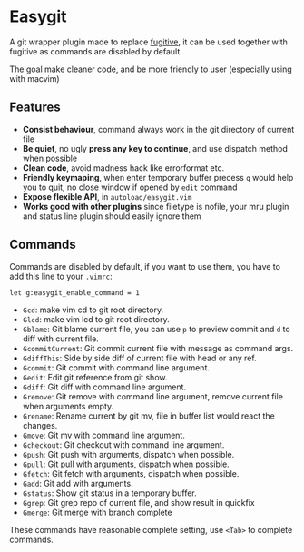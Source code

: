 Easygit
=======

A git wrapper plugin made to replace [fugitive](https://github.com/tpope/vim-fugitive), it can be used together with fugitive as commands are disabled by default.

The goal make cleaner code, and be more friendly to user (especially using with macvim)

Features
--------

- **Consist behaviour**, command always work in the git directory of current file
- **Be quiet**, no ugly **press any key to continue**, and use dispatch method when possible
- **Clean code**, avoid madness hack like errorformat etc.
- **Friendly keymaping**, when enter temporary buffer precess `q` would help you to quit, no close window if opened by `edit` command
- **Expose flexible API**, in `autoload/easygit.vim`
- **Works good with other plugins** since filetype is nofile, your mru plugin and status line plugin should easily ignore them

Commands
--------

Commands are disabled by default, if you want to use them, you have to add this line to your `.vimrc`:

```vim
let g:easygit_enable_command = 1
```

- `Gcd`:             make vim cd to git root directory.
- `Glcd`:            make vim lcd to git root directory.
- `Gblame`:          Git blame current file, you can use `p` to preview commit and `d` to diff with current file.
- `GcommitCurrent`:  Git commit current file with message as command args.
- `GdiffThis`:       Side by side diff of current file with head or any ref.
- `Gcommit`:         Git commit with command line argument.
- `Gedit`:           Edit git reference from git show.
- `Gdiff`:           Git diff with command line argument.
- `Gremove`:         Git remove with command line argument, remove current file when arguments empty.
- `Grename`:         Rename current by git mv, file in buffer list would react the changes.
- `Gmove`:           Git mv with command line argument.
- `Gcheckout`:       Git checkout with command line argument.
- `Gpush`:           Git push with arguments, dispatch when possible.
- `Gpull`:           Git pull with arguments, dispatch when possible.
- `Gfetch`:          Git fetch with arguments, dispatch when possible.
- `Gadd`:            Git add with arguments.
- `Gstatus`:         Show git status in a temporary buffer.
- `Ggrep`:           Git grep repo of current file, and show result in quickfix
- `Gmerge`:          Git merge with branch complete

These commands have reasonable complete setting, use `<Tab>` to complete commands.
